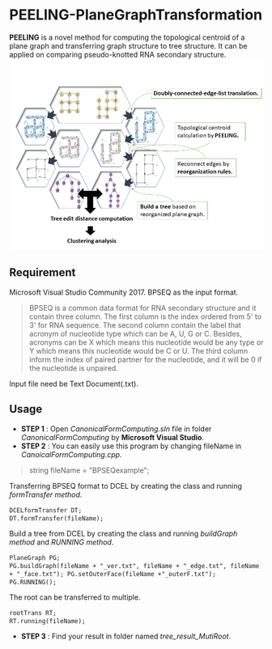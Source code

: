 # PEELING-PlaneGraphTransformation
**PEELING** is a novel method for computing the topological centroid of a plane graph and transferring graph structure to tree structure. It can be applied on comparing pseudo-knotted RNA secondary structure.
![](https://github.com/feiqiwang/screenshots/blob/master/A%20New%20Method%20for%20Comparing%20Pseudo-knotted%20RNA%20Secondary.png?raw=true)
## Requirement
Microsoft Visual Studio Community 2017.
BPSEQ as the input format.
> BPSEQ is a common data format for RNA secondary structure and it contain three column. The first column is the index ordered from 5' to 3' for RNA sequence. The second column contain the label that acronym of nucleotide type which can be A, U, G or C. Besides, acronyms can be X which means this nucleotide would be any type or Y which means this nucleotide would be C or U. The third column inform the index of paired partner for the nucleotide, and it will be 0 if the nucleotide is unpaired.

Input file need be Text Document(.txt).

## Usage
 - **STEP 1** :
 Open *CanonicalFormComputing.sln* file in folder *CanonicalFormComputing* by **Microsoft Visual Studio**.
 - **STEP 2** :
You can easily use this program by changing fileName in *CanoicalFormComputing.cpp*.
> string fileName = "BPSEQexample";

Transferring BPSEQ format to DCEL by creating the class and running *formTransfer method*.
```
DCELformTransfer DT; 
DT.formTransfer(fileName);
```

Build a tree from DCEL by creating the class and running *buildGraph method* and *RUNNING method*.
```
PlaneGraph PG; 
PG.buildGraph(fileName + "_ver.txt", fileName + "_edge.txt", fileName + "_face.txt"); PG.setOuterFace(fileName +"_outerF.txt"); 
PG.RUNNING();
```
The root can be transferred to multiple.
```
rootTrans RT; 
RT.running(fileName);
```

- **STEP 3** :
 Find your result in folder named *tree_result_MutiRoot*.
